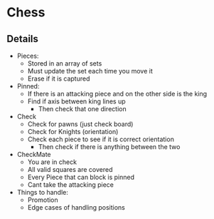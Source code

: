 # Chess

## Details

* Pieces: 
  * Stored in an array of sets
  * Must update the set each time you move it
  * Erase if it is captured
* Pinned:
  * If there is an attacking piece and on the other side is the king
  * Find if axis between king lines up
    * Then check that one direction
* Check
  * Check for pawns (just check board)
  * Check for Knights (orientation)
  * Check each piece to see if it is correct orientation
    * Then check if there is anything between the two
* CheckMate
  * You are in check
  * All valid squares are covered
  * Every Piece that can block is pinned
  * Cant take the attacking piece
* Things to handle:
  * Promotion
  * Edge cases of handling positions